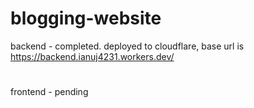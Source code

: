 # blogging-website

backend - completed. deployed to cloudflare,  base url is https://backend.ianuj4231.workers.dev/
#
frontend - pending
